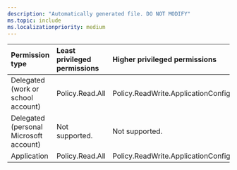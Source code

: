 ```yaml
---
description: "Automatically generated file. DO NOT MODIFY"
ms.topic: include
ms.localizationpriority: medium
---
```


|Permission type|Least privileged permissions|Higher privileged permissions|
|:---|:---|:---|
|Delegated (work or school account)|Policy.Read.All|Policy.ReadWrite.ApplicationConfiguration|
|Delegated (personal Microsoft account)|Not supported.|Not supported.|
|Application|Policy.Read.All|Policy.ReadWrite.ApplicationConfiguration|

